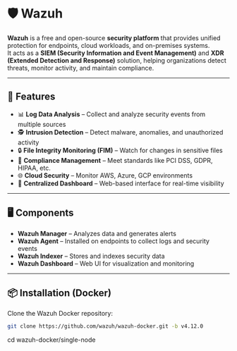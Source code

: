 # 🛡️ Wazuh

**Wazuh** is a free and open-source **security platform** that provides unified protection for endpoints, cloud workloads, and on-premises systems.  
It acts as a **SIEM (Security Information and Event Management)** and **XDR (Extended Detection and Response)** solution, helping organizations detect threats, monitor activity, and maintain compliance.

---

## 🚀 Features
- 📊 **Log Data Analysis** – Collect and analyze security events from multiple sources  
- 🕵️ **Intrusion Detection** – Detect malware, anomalies, and unauthorized activity  
- 🔒 **File Integrity Monitoring (FIM)** – Watch for changes in sensitive files  
- 👮 **Compliance Management** – Meet standards like PCI DSS, GDPR, HIPAA, etc.  
- 🌐 **Cloud Security** – Monitor AWS, Azure, GCP environments  
- 📡 **Centralized Dashboard** – Web-based interface for real-time visibility  

---

## 🖥️ Components
- **Wazuh Manager** – Analyzes data and generates alerts  
- **Wazuh Agent** – Installed on endpoints to collect logs and security events  
- **Wazuh Indexer** – Stores and indexes security data  
- **Wazuh Dashboard** – Web UI for visualization and monitoring  

---

## 📦 Installation (Docker)

Clone the Wazuh Docker repository:

```bash
git clone https://github.com/wazuh/wazuh-docker.git -b v4.12.0
```
cd wazuh-docker/single-node
